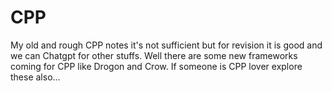 # CPP
My old and rough CPP notes it's not sufficient but for revision it is good and we can Chatgpt for other stuffs.
Well there are some new frameworks coming for CPP like Drogon and Crow.
If someone is CPP lover explore these also...
